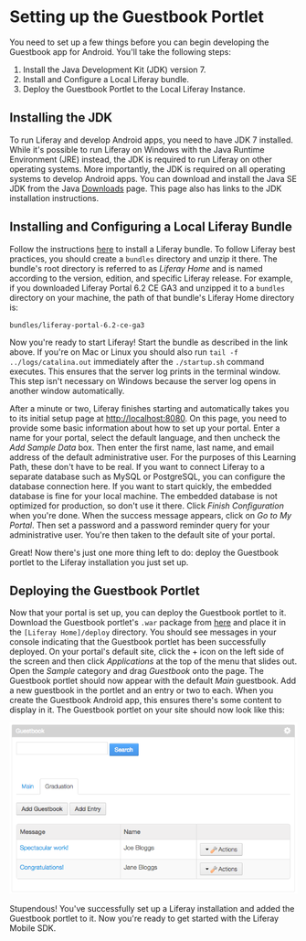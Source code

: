 # Setting up the Guestbook Portlet [](id=setting-up-the-guestbook-portlet)

You need to set up a few things before you can begin developing the Guestbook 
app for Android. You'll take the following steps:

1. Install the Java Development Kit (JDK) version 7. 
2. Install and Configure a Local Liferay bundle. 
3. Deploy the Guestbook Portlet to the Local Liferay Instance. 

## Installing the JDK [](id=installing-the-jdk)

To run Liferay and develop Android apps, you need to have JDK 7 installed. 
While it's possible to run Liferay on Windows with the Java Runtime Environment 
(JRE) instead, the JDK is required to run Liferay on other operating systems. 
More importantly, the JDK is required on all operating systems to develop 
Android apps. You can download and install the Java SE JDK from the Java 
[Downloads](http://www.oracle.com/technetwork/java/javase/downloads/index.html) 
page. This page also has links to the JDK installation instructions.

## Installing and Configuring a Local Liferay Bundle [](id=installing-and-configuring-a-local-liferay-bundle)

Follow the instructions
[here](/discover/deployment/-/knowledge_base/6-2/installing-a-bundle) to install
a Liferay bundle. To follow Liferay best practices, you should create a
`bundles` directory and unzip it there. The bundle's root directory is
referred to as *Liferay Home* and is named according to the version, edition,
and specific Liferay release. For example, if you downloaded Liferay Portal 6.2
CE GA3 and unzipped it to a `bundles` directory on your machine, the path of
that bundle's Liferay Home directory is:

    bundles/liferay-portal-6.2-ce-ga3

Now you're ready to start Liferay! Start the bundle as described in the link
above. If you're on Mac or Linux you should also run `tail -f
../logs/catalina.out` immediately after the `./startup.sh` command executes.
This ensures that the server log prints in the terminal window. This step isn't
necessary on Windows because the server log opens in another window
automatically.

After a minute or two, Liferay finishes starting and automatically takes you to
its initial setup page at [http://localhost:8080](http://localhost:8080). 
On this page, you need to provide some basic information about how to set up
your portal. Enter a name for your portal, select the default language, and then
uncheck the *Add Sample Data* box. Then enter the first name, last name, and
email address of the default administrative user. For the purposes of this
Learning Path, these don't have to be real. If you want to connect Liferay to a
separate database such as MySQL or PostgreSQL, you can configure the database
connection here. If you want to start quickly, the embedded database is fine for
your local machine. The embedded database is not optimized for production, so
don't use it there. Click *Finish Configuration* when you're done. When the
success message appears, click on *Go to My Portal*. Then set a password and a
password reminder query for your administrative user. You're then taken to the
default site of your portal. 

Great! Now there's just one more thing left to do: deploy the Guestbook portlet
to the Liferay installation you just set up. 

## Deploying the Guestbook Portlet [](id=deploying-the-guestbook-portlet)

<!-- Replace link once .war file is on LDN -->
Now that your portal is set up, you can deploy the Guestbook portlet to it. 
Download the Guestbook portlet's `.war` package from [here](https://github.com/liferay/liferay-docs/tree/6.2.x/develop/learning-paths/mobile-sdk-android/code) 
and place it in the `[Liferay Home]/deploy` directory. You should see messages 
in your console indicating that the Guestbook portlet has been successfully 
deployed. On your portal's default site, click the + icon on the left side 
of the screen and then click *Applications* at the top of the menu that slides 
out. Open the *Sample* category and drag *Guestbook* onto the page. The 
Guestbook portlet should now appear with the default *Main* guestbook. Add a new 
guestbook in the portlet and an entry or two to each. When you create the 
Guestbook Android app, this ensures there's some content to display in it. The 
Guestbook portlet on your site should now look like this: 

![Figure 1: The Guestbook portlet, with a new guestbook and some entries.](../../images/guestbook-portlet-01.png)

Stupendous! You've successfully set up a Liferay installation and added the 
Guestbook portlet to it. Now you're ready to get started with the Liferay Mobile 
SDK.
